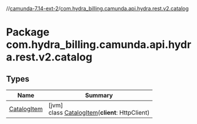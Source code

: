 //[camunda-7.14-ext-2](../../index.md)/[com.hydra_billing.camunda.api.hydra.rest.v2.catalog](index.md)

# Package com.hydra_billing.camunda.api.hydra.rest.v2.catalog

## Types

| Name | Summary |
|---|---|
| [CatalogItem](-catalog-item/index.md) | [jvm]<br>class [CatalogItem](-catalog-item/index.md)(**client**: HttpClient) |
